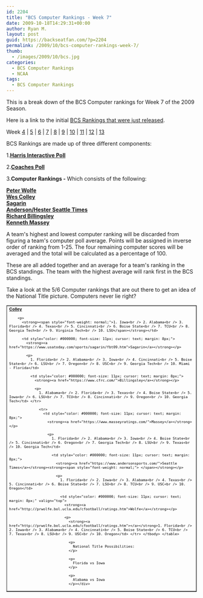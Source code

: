 ```yaml
---
id: 2204
title: "BCS Computer Rankings - Week 7"
date: 2009-10-18T14:29:31+00:00
author: Ryan M.
layout: post
guid: https://backseatfan.com/?p=2204
permalink: /2009/10/bcs-computer-rankings-week-7/
thumb:
  - /images/2009/10/bcs.jpg
categories:
  - BCS Computer Rankings
  - NCAA
tags:
  - BCS Computer Rankings
---
```


<div class="entry">
  <p>
    This is a break down of the BCS Computer rankings for Week 7 of the 2009 Season.
  </p>

  <p>
    Here is a link to the initial <a href="https://backseatfan.com/index.php/2009/10/initial-bcs-rankings-2009-college-football/">BCS Rankings that were just released</a>.
  </p>

  <p>
    Week <a href="https://backseatfan.com/index.php/2009/10/bcs-computer-rankings">4</a> | <a href="https://backseatfan.com/index.php/2009/10/bcs-computer-rankings-week-5/">5</a> | <a href="https://backseatfan.com/index.php/2009/10/bcs-computer-rankings-week-6/">6</a> | <a href="https://backseatfan.com/index.php/2009/10/bcs-computer-rankings-week-7/">7</a> | <a href="https://backseatfan.com/index.php/2009/10/bcs-computer-rankings-week-8/">8</a> | <a href="https://backseatfan.com/index.php/2009/11/bcs-computer-rankings-week-9/">9</a> | <a href="https://backseatfan.com/index.php/2009/11/bcs-computer-rankings-week-10/">10</a> | <a href="https://backseatfan.com/index.php/2009/11/bcs-computer-rankings-week-11/">11</a> | <a href="https://backseatfan.com/index.php/2009/11/bcs-computer-rankings-week-12/">12</a> | <a href="https://backseatfan.com/index.php/2009/11/bcs-computer-rankings-week-13/">13</a>
  </p>

  <p>
    BCS Rankings are made up of three different components:
  </p>

  <p>
    1.<strong><a href="http://espn.go.com/college-football/rankings/_/poll/5">Harris Interactive Poll</a></strong>
  </p>

  <p>
    2.<strong><a href="http://espn.go.com/college-football/rankings/_/poll/2">Coaches Poll</a></strong>
  </p>

  <p>
    3.<strong>Computer Rankings - </strong>Which consists of the following:
  </p>

  <p>
    <strong><a href="http://prwolfe.bol.ucla.edu/cfootball/ratings.htm">Peter Wolfe</a></strong><br /> <a href="https://www.colleyrankings.com/"><strong>Wes Colley</strong></a><br /> <strong><a href="https://www.usatoday.com/sports/sagarin/fbt09.htm">Sagarin</a></strong><br /> <strong><a href="https://www.andersonsports.com/">Anderson/Hester Seattle Times</a></strong><br /> <strong><a href="https://www.cfrc.com/">Richard Billingsley</a></strong><br /> <strong><a href="https://www.masseyratings.com/">Kenneth Massey</a></strong>
  </p>

  <p>
    A team's highest and lowest computer ranking will be discarded from figuring a team's computer poll average. Points will be assigned in inverse order of ranking from 1-25. The four remaining computer scores will be averaged and the total will be calculated as a percentage of 100.
  </p>

  <p>
    These are all added together and an average for a team's ranking in the BCS standings. The team with the highest average will rank first in the BCS standings.
  </p>

  <p>
    Take a look at the 5/6 Computer rankings that are out there to get an idea of the National Title picture. Computers never lie right?
  </p>

  <table style="cursor: default;" border="1" cellspacing="0" cellpadding="4">
    <tr>
      <td style="color: #000000; font-size: 11px; cursor: text; margin: 8px;">
        <strong><a href="https://www.colleyrankings.com/">Colley</a></strong></p>

        <p>
          <strong><span style="font-weight: normal;">1. Iowa<br /> 2. Alabama<br /> 3. Florida<br /> 4. Texas<br /> 5. Cincinnati<br /> 6. Boise State<br /> 7. TCU<br /> 8. Georgia Tech<br /> 9. Virginia Tech<br /> 10. LSU</span></strong></td>

          <td style="color: #000000; font-size: 11px; cursor: text; margin: 8px;">
            <strong><a href="https://www.usatoday.com/sports/sagarin/fbt09.htm">Sagarin</a></strong></p>

            <p>
              1. Florida<br /> 2. Alabama<br /> 3. Iowa<br /> 4. Cincinnati<br /> 5. Boise State<br /> 6. LSU<br /> 7. Oregon<br /> 8. USC<br /> 9. Georgia Tech<br /> 10. Miami - Florida</td>

              <td style="color: #000000; font-size: 11px; cursor: text; margin: 8px;">
                <strong><a href="https://www.cfrc.com/">Billingsley</a></strong></p>

                <p>
                  1. Alabama<br /> 2. Florida<br /> 3. Texas<br /> 4. Boise State<br /> 5. Iowa<br /> 6. LSU<br /> 7. TCU<br /> 8. Cincinnati<br /> 9. Oregon<br /> 10. Georgia Tech</td> </tr>

                  <tr>
                    <td style="color: #000000; font-size: 11px; cursor: text; margin: 8px;">
                      <strong><a href="https://www.masseyratings.com/">Massey</a></strong></p>

                      <p>
                        1. Florida<br /> 2. Alabama<br /> 3. Iowa<br /> 4. Boise State<br /> 5. Cincinnati<br /> 6. Oregon<br /> 7. Georgia Tech<br /> 8. LSU<br /> 9. Texas<br /> 10. Georgia Tech</td>

                        <td style="color: #000000; font-size: 11px; cursor: text; margin: 8px;">
                          <strong><a href="https://www.andersonsports.com/">Seattle Times</a></strong><strong><span style="font-weight: normal;"> </span></strong></p>

                          <p>
                            1. Florida<br /> 2. Iowa<br /> 3. Alabama<br /> 4. Texas<br /> 5. Cincinnati<br /> 6. Boise State<br /> 7. LSU<br /> 8. TCU<br /> 9. USC<br /> 10. Oregon</td>

                            <td style="color: #000000; font-size: 11px; cursor: text; margin: 8px;" valign="top">
                              <strong><a href="http://prwolfe.bol.ucla.edu/cfootball/ratings.htm">Wolfe</a></strong></p>

                              <p>
                                <strong><a href="http://prwolfe.bol.ucla.edu/cfootball/ratings.htm"></a></strong>1. Florida<br /> 2. Iowa<br /> 3. Alabama<br /> 4. Cincinnati<br /> 5. Boise State<br /> 6. TCU<br /> 7. Texas<br /> 8. LSU<br /> 9. USC<br /> 10. Oregon</td> </tr> </tbody> </table>

                                <p>
                                  National Title Possibilities:
                                </p>

                                <p>
                                  Florida vs Iowa
                                </p>

                                <p>
                                  Alabama vs Iowa
                                </p></div>
